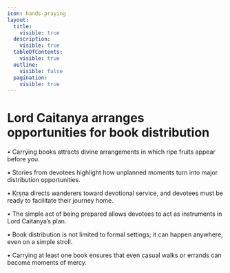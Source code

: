 ```yaml
---
icon: hands-praying
layout:
  title:
    visible: true
  description:
    visible: true
  tableOfContents:
    visible: true
  outline:
    visible: false
  pagination:
    visible: true
---
```


# Lord Caitanya arranges opportunities for book distribution

• Carrying books attracts divine arrangements in which ripe fruits appear before you. 

• Stories from devotees highlight how unplanned moments turn into major distribution opportunities.

• Kṛṣṇa directs wanderers toward devotional service, and devotees must be ready to facilitate their journey home.

• The simple act of being prepared allows devotees to act as instruments in Lord Caitanya’s plan.

• Book distribution is not limited to formal settings; it can happen anywhere, even on a simple stroll.

• Carrying at least one book ensures that even casual walks or errands can become moments of mercy.
